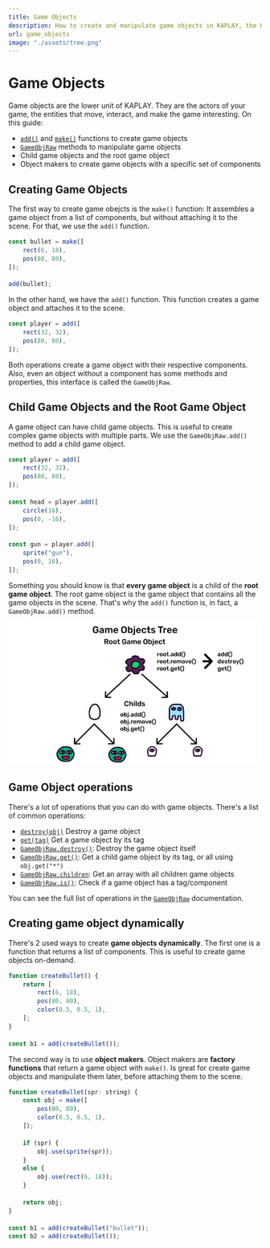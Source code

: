 ```yaml
---
title: Game Objects
description: How to create and manipulate game objects in KAPLAY, the HTML5 Game Engine for JavaScript and TypeScript.
url: game_objects
image: "./assets/tree.png"
---
```


# Game Objects

Game objects are the lower unit of KAPLAY. They are the actors of your game, the
entities that move, interact, and make the game interesting. On this guide:

- [`add()`](/doc/ctx/add) and [`make()`](/doc/ctx/make) functions to create game
  objects
- [`GameObjRaw`](/doc/GameObjRaw) methods to manipulate game objects
- Child game objects and the root game object
- Object makers to create game objects with a specific set of components

## Creating Game Objects

The first way to create game obejcts is the `make()` function: It assembles a
game object from a list of components, but without attaching it to the scene.
For that, we use the `add()` function.

```js
const bullet = make([
    rect(6, 18),
    pos(80, 80),
]);

add(bullet);
```

In the other hand, we have the `add()` function. This function creates a game
object and attaches it to the scene.

```js
const player = add([
    rect(32, 32),
    pos(80, 80),
]);
```

Both operations create a game object with their respective components. Also,
even an object without a component has some methods and properties, this
interface is called the `GameObjRaw`.

## Child Game Objects and the Root Game Object

A game object can have child game objects. This is useful to create complex game
objects with multiple parts. We use the `GameObjRaw.add()` method to add a child
game object.

```js
const player = add([
    rect(32, 32),
    pos(80, 80),
]);

const head = player.add([
    circle(16),
    pos(0, -16),
]);

const gun = player.add([
    sprite("gun"),
    pos(0, 16),
]);
```

Something you should know is that **every game object** is a child of the **root
game object**. The root game object is the game object that contains all the
game objects in the scene. That's why the `add()` function is, in fact, a
`GameObjRaw.add()` method.

![Game Object tree](./assets/tree.png)

## Game Object operations

There's a lot of operations that you can do with game objects. There's a list of
common operations:

- [`destroy(obj)`](/doc/ctx/destroy) Destroy a game object
- [`get(tag)`](/doc/GameObjRaw#get) Get a game object by its tag
- [`GameObjRaw.destroy()`](/doc/GameObjRaw#destroy): Destroy the game object
  itself
- [`GameObjRaw.get()`](/doc/GameObjRaw#get): Get a child game object by its tag,
  or all using `obj.get("*")`
- [`GameObjRaw.children`](/doc/GameObjRaw#children): Get an array with all
  children game objects
- [`GameObjRaw.is()`](/doc/GameObjRaw#is): Check if a game object has a
  tag/component

You can see the full list of operations in the [`GameObjRaw`](/doc/GameObjRaw)
documentation.

## Creating game object dynamically

There's 2 used ways to create **game objects dynamically**. The first one is a
function that returns a list of components. This is useful to create game
objects on-demand.

```js
function createBullet() {
    return [
        rect(6, 18),
        pos(80, 80),
        color(0.5, 0.5, 1),
    ];
}

const b1 = add(createBullet());
```

The second way is to use **object makers**. Object makers are **factory
functions** that return a game object with `make()`. Is great for create game
objects and manipulate them later, before attaching them to the scene.

```js
function createBullet(spr: string) {
    const obj = make([
        pos(80, 80),
        color(0.5, 0.5, 1),
    ]);

    if (spr) {
        obj.use(sprite(spr));
    }
    else {
        obj.use(rect(6, 18));
    }

    return obj;
}

const b1 = add(createBullet("bullet"));
const b2 = add(createBullet());
```
